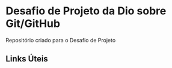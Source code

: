 # Desafio de Projeto da Dio sobre Git/GitHub 
Repositório criado para o Desafio de Projeto 

## Links Úteis 
